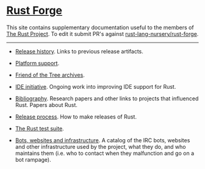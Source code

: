 # [Rust Forge](https://forge.rust-lang.org)

This site contains supplementary documentation useful to the members
of [The Rust Project](https://www.rust-lang.org). To edit it submit
PR's against [rust-lang-nursery/rust-forge].

[rust-lang-nursery/rust-forge]: https://github.com/rust-lang-nursery/rust-forge

<hr/>

* [Release history](releases.md). Links to previous release
  artifacts.

* [Platform support](platform-support.md).

* [Friend of the Tree archives](fott.md).

* [IDE initiative](ides.md). Ongoing work into improving IDE support
  for Rust.

* [Bibliography](bibliography.md). Research papers and other links
  to projects that influenced Rust. Papers about Rust.

* [Release process](release-process.md). How to make releases of
  Rust.

* [The Rust test suite](test-suite.md).

* [Bots, websites and infrastructure](infrastructure.md). A catalog
  of the IRC bots, websites and other infrastructure used by the
  project, what they do, and who maintains them (i.e. who to contact
  when they malfunction and go on a bot rampage).


